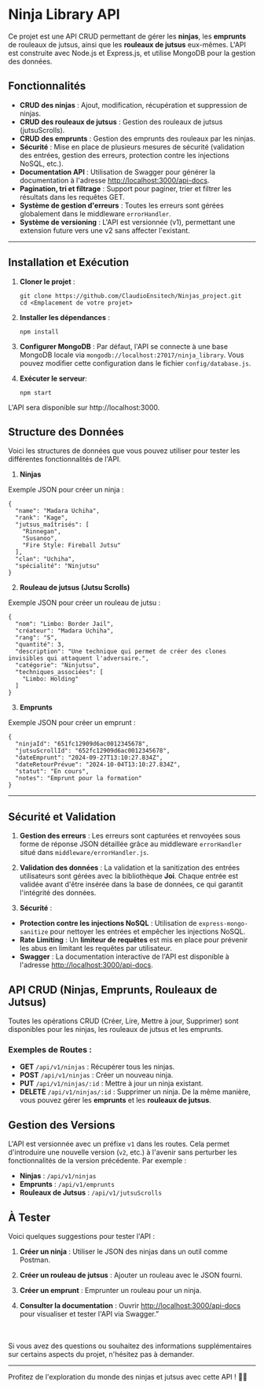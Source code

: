 # Ninja Library API

Ce projet est une API CRUD permettant de gérer les **ninjas**, les **emprunts** de rouleaux de jutsus, ainsi que les **rouleaux de jutsus** eux-mêmes. L'API est construite avec Node.js et Express.js, et utilise MongoDB pour la gestion des données.

## Fonctionnalités

- **CRUD des ninjas** : Ajout, modification, récupération et suppression de ninjas.
- **CRUD des rouleaux de jutsus** : Gestion des rouleaux de jutsus (jutsuScrolls).
- **CRUD des emprunts** : Gestion des emprunts des rouleaux par les ninjas.
- **Sécurité** : Mise en place de plusieurs mesures de sécurité (validation des entrées, gestion des erreurs, protection contre les injections NoSQL, etc.).
- **Documentation API** : Utilisation de Swagger pour générer la documentation à l'adresse [http://localhost:3000/api-docs](http://localhost:3000/api-docs).
- **Pagination, tri et filtrage** : Support pour paginer, trier et filtrer les résultats dans les requêtes GET.
- **Système de gestion d'erreurs** : Toutes les erreurs sont gérées globalement dans le middleware `errorHandler`.
- **Système de versioning** : L'API est versionnée (v1), permettant une extension future vers une v2 sans affecter l'existant.

---

## Installation et Exécution

1. **Cloner le projet** :
    ```
   git clone https://github.com/ClaudioEnsitech/Ninjas_project.git
   cd <Emplacement de votre projet>
    ``` 
2. **Installer les dépendances** :
    ```
    npm install
    ```
3. **Configurer MongoDB** : Par défaut, l'API se connecte à une base MongoDB locale via `mongodb://localhost:27017/ninja_library`. Vous pouvez modifier cette configuration dans le fichier `config/database.js`.

4. **Exécuter le serveur**:
    ```
    npm start
    ```

L'API sera disponible sur http://localhost:3000.


## Structure des Données

Voici les structures de données que vous pouvez utiliser pour tester les différentes fonctionnalités de l'API.

1. **Ninjas**

Exemple JSON pour créer un ninja :

```
{
  "name": "Madara Uchiha",
  "rank": "Kage",
  "jutsus_maîtrisés": [
    "Rinnegan", 
    "Susanoo",
    "Fire Style: Fireball Jutsu"
  ],
  "clan": "Uchiha",
  "spécialité": "Ninjutsu"
}
```

2. **Rouleau de jutsus (Jutsu Scrolls)**

Exemple JSON pour créer un rouleau de jutsu :

```
{
  "nom": "Limbo: Border Jail",
  "créateur": "Madara Uchiha",
  "rang": "S",
  "quantité": 3,
  "description": "Une technique qui permet de créer des clones invisibles qui attaquent l'adversaire.",
  "catégorie": "Ninjutsu",
  "techniques_associées": [
    "Limbo: Holding"
  ]
}
```
3. **Emprunts**

Exemple JSON pour créer un emprunt :

```
{
  "ninjaId": "651fc12909d6ac0012345678",
  "jutsuScrollId": "652fc12909d6ac0012345678",
  "dateEmprunt": "2024-09-27T13:10:27.834Z",
  "dateRetourPrévue": "2024-10-04T13:10:27.834Z",
  "statut": "En cours",
  "notes": "Emprunt pour la formation"
}
```
***

## Sécurité et Validation

1. **Gestion des erreurs** : Les erreurs sont capturées et renvoyées sous forme de réponse JSON détaillée grâce au middleware `errorHandler` situé dans `middleware/errorHandler.js`.

2. **Validation des données** : La validation et la sanitization des entrées utilisateurs sont gérées avec la bibliothèque **Joi**. Chaque entrée est validée avant d'être insérée dans la base de données, ce qui garantit l'intégrité des données. 

3. **Sécurité** : 
* **Protection contre les injections NoSQL** : Utilisation de `express-mongo-sanitize` pour nettoyer les entrées et empêcher les injections NoSQL. 
* **Rate Limiting** : Un **limiteur de requêtes** est mis en place pour prévenir les abus en limitant les requêtes par utilisateur. 
* **Swagger** : La documentation interactive de l'API est disponible à l'adresse [http://localhost:3000/api\-docs](http://localhost:3000/api-docs).


## API CRUD (Ninjas, Emprunts, Rouleaux de Jutsus) 

Toutes les opérations CRUD (Créer, Lire, Mettre à jour, Supprimer) sont disponibles pour les ninjas, les rouleaux de jutsus et les emprunts. 

### Exemples de Routes : 
* **GET** `/api/v1/ninjas` : Récupérer tous les ninjas. 
* **POST** `/api/v1/ninjas` : Créer un nouveau ninja. 
* **PUT** `/api/v1/ninjas/:id` : Mettre à jour un ninja existant. 
* **DELETE** `/api/v1/ninjas/:id` : Supprimer un ninja. De la même manière, vous pouvez gérer les **emprunts** et les **rouleaux de jutsus**.

## Gestion des Versions 

L'API est versionnée avec un préfixe `v1` dans les routes. Cela permet d'introduire une nouvelle version (`v2`, etc.) à l'avenir sans perturber les fonctionnalités de la version précédente. 
Par exemple : 
* **Ninjas** : `/api/v1/ninjas` 
* **Emprunts** : `/api/v1/emprunts` 
* **Rouleaux de Jutsus** : `/api/v1/jutsuScrolls`

## À Tester 

Voici quelques suggestions pour tester l'API : 

1. **Créer un ninja** : Utiliser le JSON des ninjas dans un outil comme Postman. 

2. **Créer un rouleau de jutsus** : Ajouter un rouleau avec le JSON fourni. 

3. **Créer un emprunt** : Emprunter un rouleau pour un ninja. 

4. **Consulter la documentation** : Ouvrir [http://localhost:3000/api\-docs](http://localhost:3000/api-docs) pour visualiser et tester l'API via Swagger.”

\
\
Si vous avez des questions ou souhaitez des informations supplémentaires sur certains aspects du projet, n'hésitez pas à demander.

---

Profitez de l'exploration du monde des ninjas et jutsus avec cette API ! 🥷📜








